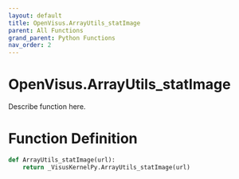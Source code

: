 ```yaml
---
layout: default
title: OpenVisus.ArrayUtils_statImage
parent: All Functions
grand_parent: Python Functions
nav_order: 2
---
```


# OpenVisus.ArrayUtils_statImage

Describe function here.

# Function Definition

```python
def ArrayUtils_statImage(url):
    return _VisusKernelPy.ArrayUtils_statImage(url)
```